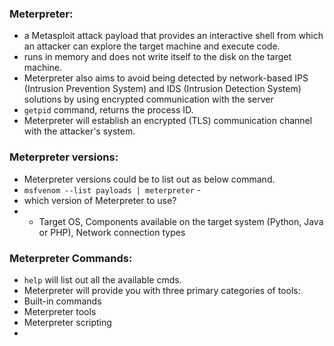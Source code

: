 ### Meterpreter:
- a Metasploit attack payload that provides an interactive shell from which an attacker can explore the target machine and execute code.
- runs in memory and does not write itself to the disk on the target machine.
- Meterpreter also aims to avoid being detected by network-based IPS (Intrusion Prevention System) and IDS (Intrusion Detection System) solutions by using encrypted communication with the server
- `getpid` command, returns the process ID.
- Meterpreter will establish an encrypted (TLS) communication channel with the attacker's system.

### Meterpreter versions:
- Meterpreter versions could be to list out as below command.
- `msfvenom --list payloads | meterpreter` -  
- which version of Meterpreter to use?
-  - Target OS, Components available on the target system (Python, Java or PHP), Network connection types


### Meterpreter Commands: 
- `help` will list out all the available cmds.
- Meterpreter will provide you with three primary categories of tools:
- Built-in commands
- Meterpreter tools
- Meterpreter scripting
- 
